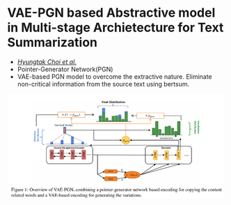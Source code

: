 # VAE-PGN based Abstractive model in Multi-stage Archietecture for Text Summarization



* [*Hyungtak Choi et al.*](https://www.aclweb.org/anthology/W19-8664.pdf)
* Pointer-Generator Network(PGN)
* VAE-based PGN model to overcome the extractive nature. Eliminate non-critical information from the source text using bertsum.


<img src="docs/VAE-PGN.png" width=500>
